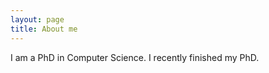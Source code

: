 ```yaml
---
layout: page
title: About me
---
```




I am a PhD in Computer Science. I recently finished my PhD.
